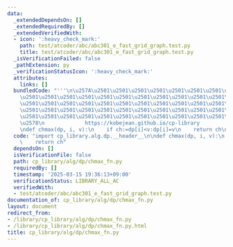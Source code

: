 ```yaml
---
data:
  _extendedDependsOn: []
  _extendedRequiredBy: []
  _extendedVerifiedWith:
  - icon: ':heavy_check_mark:'
    path: test/atcoder/abc/abc301_e_fast_grid_graph.test.py
    title: test/atcoder/abc/abc301_e_fast_grid_graph.test.py
  _isVerificationFailed: false
  _pathExtension: py
  _verificationStatusIcon: ':heavy_check_mark:'
  attributes:
    links: []
  bundledCode: "'''\n\u257A\u2501\u2501\u2501\u2501\u2501\u2501\u2501\u2501\u2501\u2501\
    \u2501\u2501\u2501\u2501\u2501\u2501\u2501\u2501\u2501\u2501\u2501\u2501\u2501\
    \u2501\u2501\u2501\u2501\u2501\u2501\u2501\u2501\u2501\u2501\u2501\u2501\u2501\
    \u2501\u2501\u2501\u2501\u2501\u2501\u2501\u2501\u2501\u2501\u2501\u2501\u2501\
    \u2501\u2501\u2501\u2501\u2501\u2501\u2501\u2501\u2501\u2501\u2501\u2501\u2501\
    \u2578\n             https://kobejean.github.io/cp-library               \n'''\n\
    \ndef chmax(dp, i, v):\n    if ch:=dp[i]<v:dp[i]=v\n    return ch\n"
  code: "import cp_library.alg.dp.__header__\n\ndef chmax(dp, i, v):\n    if ch:=dp[i]<v:dp[i]=v\n\
    \    return ch"
  dependsOn: []
  isVerificationFile: false
  path: cp_library/alg/dp/chmax_fn.py
  requiredBy: []
  timestamp: '2025-03-15 19:36:13+09:00'
  verificationStatus: LIBRARY_ALL_AC
  verifiedWith:
  - test/atcoder/abc/abc301_e_fast_grid_graph.test.py
documentation_of: cp_library/alg/dp/chmax_fn.py
layout: document
redirect_from:
- /library/cp_library/alg/dp/chmax_fn.py
- /library/cp_library/alg/dp/chmax_fn.py.html
title: cp_library/alg/dp/chmax_fn.py
---
```

